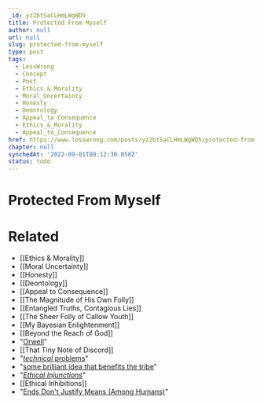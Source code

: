 ```yaml
---
_id: yz2btSaCLHmLWgWD5
title: Protected From Myself
author: null
url: null
slug: protected-from-myself
type: post
tags:
  - LessWrong
  - Concept
  - Post
  - Ethics_& Morality
  - Moral_Uncertainty
  - Honesty
  - Deontology
  - Appeal_to Consequence
  - Ethics_&_Morality
  - Appeal_to_Consequence
href: https://www.lesswrong.com/posts/yz2btSaCLHmLWgWD5/protected-from-myself
chapter: null
synchedAt: '2022-09-01T09:12:30.058Z'
status: todo
---
```


# Protected From Myself


# Related

- [[Ethics & Morality]]
- [[Moral Uncertainty]]
- [[Honesty]]
- [[Deontology]]
- [[Appeal to Consequence]]
- [[The Magnitude of His Own Folly]]
- [[Entangled Truths, Contagious Lies]]
- [[The Sheer Folly of Callow Youth]]
- [[My Bayesian Enlightenment]]
- [[Beyond the Reach of God]]
- "[Orwell](http://www.overcomingbias.com/2007/09/human-evil-and-.html?cid=82802703)"
- [[That Tiny Note of Discord]]
- "[_technical_ problems](/lw/tj/dreams_of_friendliness/)"
- "[some brilliant idea that benefits the tribe](/lw/uv/ends_dont_justify_means_among_humans/)"
- "[_Ethical Injunctions_](http://wiki.lesswrong.com/wiki/Ethical_injunction#Sequence)"
- [[Ethical Inhibitions]]
- "[Ends Don't Justify Means (Among Humans)](/lw/uv/ends_dont_justify_means_among_humans/)"
